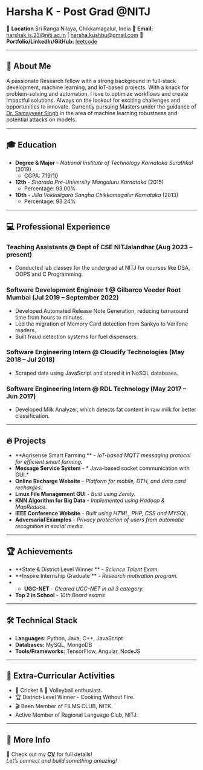 # Harsha K - Post Grad @NITJ

📍 **Location**  Sri Ranga Nilaya, Chikkamagalur, India
📧 **Email:** harshak.is.23@nitj.ac.in | harsha.kushbu@gmail.com
🔗 **Portfolio/LinkedIn/GitHub:** [leetcode](https://leetcode.com/u/user8965vU/)  

---

## 🌟 About Me
A passionate Research fellow with a strong background in full-stack development, machine learning, and IoT-based projects. With a knack for problem-solving and automation, I love to optimize workflows and create impactful solutions. Always on the lookout for exciting challenges and opportunities to innovate. Currently pursuing Masters under the guidance of [Dr. Samayveer Singh](https://departments.nitj.ac.in/dept/cse/Faculty/6430446b38bff038a78085b7) in the area of machine learning robustness and potential attacks on models.

---

## 🎓 Education
- **Degree & Major** - *National Institute of Technology Karnataka Surathkal* (2019)  
  - CGPA: 7.19/10
- **12th** - *Sharada Pre-University Mangaluru Karnataka* (2015)
  - Percentage: 93.00%
- **10th** - *Jilla Vokkaligara Sangha Chikkamagalur Karnataka* (2013)  
  - Percentage: 93.24%  

---

## 💻 Professional Experience

### **Teaching Assistants @ Dept of CSE NITJalandhar (Aug 2023 – present)**
- Conducted lab classes for the undergrad at NITJ for courses like DSA, OOPS and C Programming.
  
### **Software Development Engineer 1 @ Gilbarco Veeder Root Mumbai (Jul 2019 – September 2022)**
- Developed Automated Release Note Generation, reducing turnaround time from hours to minutes.
- Led the migration of Memory Card detection from Sankyo to Verifone readers.
- Built fraud detection systems for fuel dispensers.

### **Software Engineering Intern @ Cloudify Technologies (May 2018 – Jul 2018)**
- Scraped data using JavaScript and stored it in NoSQL databases.

### **Software Engineering Intern @ RDL Technology (May 2017 – Jun 2017)**
- Developed Milk Analyzer, which detects fat content in raw milk for better classification.
  
---

## 🔥 Projects
- **Agrisense Smart Farming ** - *IoT-based MQTT messaging protocol for efficient smart farming.*  
- **Message Service System** - * Java-based socket communication with GUI.*
- **Online Recharge Website** - *Platform for mobile, DTH, and data card recharges.*
- **Linux File Management GUI** - *Built using Zenity.*
- **KNN Algorithm for Big Data** - *Implemented using Hadoop & MapReduce.*
- **IEEE Conference Website** - *Built using HTML, PHP, CSS and MYSQL.*
- **Adversarial Examples** - *Privacy protection of users from automatic recognition in social media.*
---

## 🏆 Achievements
- **State & District Level Winner ** - *Science Talent Exam.*  
- **Inspire Internship Graduate ** - *Research motivation program.*
- - **UGC-NET** - *Cleared UGC-NET in all 3 category.*  
- **Top 2 in School** - *10th Board exams*

---

## 🛠 Technical Stack
- **Languages:** Python, Java, C++, JavaScript  
- **Databases:** MySQL, MongoDB  
- **Tools/Frameworks:** TensorFlow, Angular, NodeJS  

---

## 🎯 Extra-Curricular Activities
- 🏏 Cricket & 🏐 Volleyball enthusiast.
- 🏆 District-Level Winner - Cooking Without Fire.
- 🎬 Been Member of FILMS CLUB, NITK.
-  Active Member of Regional Language Club, NITJ.

---

## 📂 More Info
📄 Check out my **[CV](Resume.pdf)** for full details!  
*Let’s connect and build something amazing!*  
